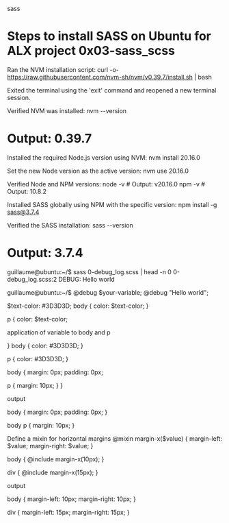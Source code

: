sass
 # Steps to install SASS on Ubuntu for ALX project 0x03-sass_scss

 Ran the NVM installation script:
   curl -o- https://raw.githubusercontent.com/nvm-sh/nvm/v0.39.7/install.sh | bash

 Exited the terminal using the 'exit' command and reopened a new terminal session.

 Verified NVM was installed:
   nvm --version
   # Output: 0.39.7

Installed the required Node.js version using NVM:
   nvm install 20.16.0

Set the new Node version as the active version:
   nvm use 20.16.0

 Verified Node and NPM versions:
   node -v # Output: v20.16.0
   npm -v  # Output: 10.8.2

 Installed SASS globally using NPM with the specific version:
   npm install -g sass@3.7.4

 Verified the SASS installation:
   sass --version
   # Output: 3.7.4
   
guillaume@ubuntu:~/$ sass 0-debug_log.scss | head -n 0
0-debug_log.scss:2 DEBUG: Hello world

guillaume@ubuntu:~/$ 
  @debug $your-variable;
@debug "Hello world";

$text-color: #3D3D3D;
body {
  color: $text-color;
}

p {
  color: $text-color;
  
  application of variable to body and p
  
}
body {
  color: #3D3D3D;
}

p {
  color: #3D3D3D;
}

body {
  margin: 0px;
  padding: 0px;

  p {
    margin: 10px;
  }
}

output

body {
  margin: 0px;
  padding: 0px;
}

body p {
  margin: 10px;
}

Define a mixin for horizontal margins
@mixin margin-x($value) {
  margin-left: $value;
  margin-right: $value;
}

body {
  @include margin-x(10px);
}

div {
  @include margin-x(15px);
}

output

body {
  margin-left: 10px;
  margin-right: 10px;
}

div {
  margin-left: 15px;
  margin-right: 15px;
}

